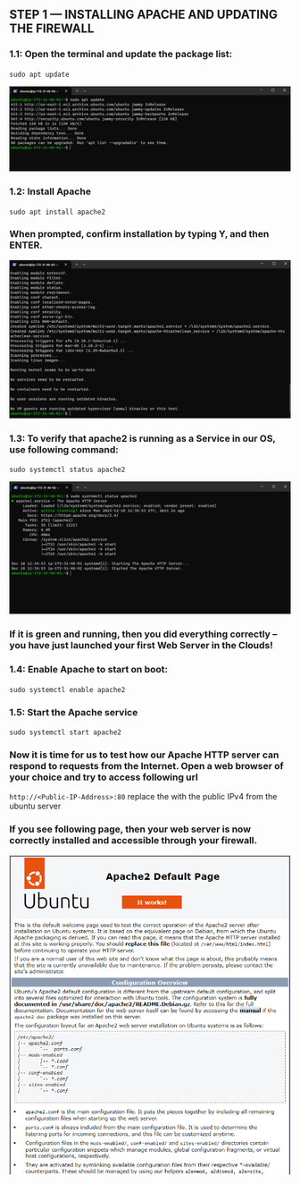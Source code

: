 ## STEP 1 — INSTALLING APACHE AND UPDATING THE FIREWALL

### 1.1: Open the terminal and update the package list:

`sudo apt update`

![apache update](./images/apache-update.png)

### 1.2: Install Apache

`sudo apt install apache2`

### When prompted, confirm installation by typing Y, and then ENTER.

![install apache2](./images/install-apache2.png)

### 1.3: To verify that apache2 is running as a Service in our OS, use following command:

`sudo systemctl status apache2`

![status check](./images/status-check.png)

### If it is green and running, then you did everything correctly – you have just launched your first Web Server in the Clouds!

### 1.4: Enable Apache to start on boot:

`sudo systemctl enable apache2`

### 1.5: Start the Apache service

`sudo systemctl start apache2`

### Now it is time for us to test how our Apache HTTP server can respond to requests from the Internet. Open a web browser of your choice and try to access following url

`http://<Public-IP-Address>:80`   replace the <Public-IP-Address> with the public IPv4 from the ubuntu server

### If you see following page, then your web server is now correctly installed and accessible through your firewall.

![apache website](./images/apache-website.png)


